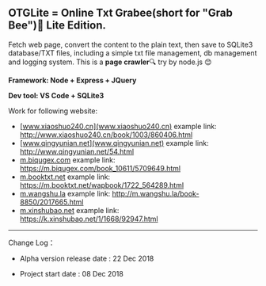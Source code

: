 ## OTGLite = Online Txt Grabee(short for "Grab Bee"):bee: Lite Edition.

Fetch web page, convert the content to the plain text, then save to SQLite3 database/TXT files, including a simple txt file management, db management and logging system. This is a **page crawler**🔍 try by node.js 😊

__Framework: Node + Express + JQuery__

__Dev tool: VS Code + SQLite3__

Work for following website:
- [www.xiaoshuo240.cn](www.xiaoshuo240.cn)	example link: http://www.xiaoshuo240.cn/book/1003/860406.html
- [www.qingyunian.net](www.qingyunian.net)	example link: http://www.qingyunian.net/54.html
- [m.biqugex.com](https://m.biqugex.com)	example link: https://m.biqugex.com/book_10611/5709649.html
- [m.booktxt.net](https://m.booktxt.net)	example link: https://m.booktxt.net/wapbook/1722_564289.html
- [m.wangshu.la](http://m.wangshu.la)	example link: http://m.wangshu.la/book-8850/2017665.html
- [m.xinshubao.net](https://k.xinshubao.net)	example link: https://k.xinshubao.net/1/1668/92947.html

***

Change Log：

- Alpha version release date : 22 Dec 2018

- Project start date : 08 Dec 2018
